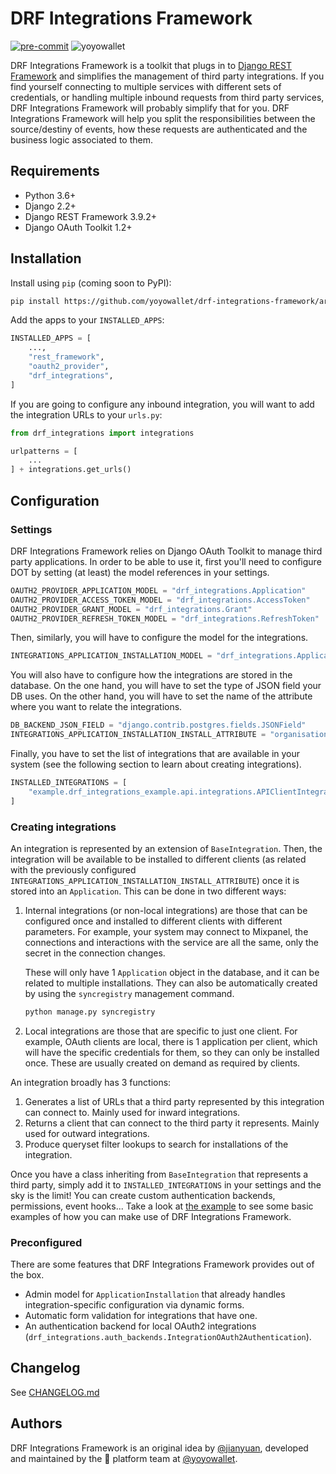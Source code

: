 # DRF Integrations Framework

[![pre-commit](https://img.shields.io/badge/pre--commit-enabled-brightgreen?logo=pre-commit&logoColor=white)](https://github.com/pre-commit/pre-commit)
![yoyowallet](https://circleci.com/gh/yoyowallet/drf-integrations-framework.svg?style=shield)

DRF Integrations Framework is a toolkit that plugs in to [Django REST Framework](https://www.django-rest-framework.org/)
and simplifies the management of third party integrations. If you find yourself connecting to multiple services with
different sets of credentials, or handling multiple inbound requests from third party services, DRF Integrations
Framework will probably simplify that for you. DRF Integrations Framework will help you split the responsibilities
between the source/destiny of events, how these requests are authenticated and the business logic associated to them.

## Requirements
- Python 3.6+
- Django 2.2+
- Django REST Framework 3.9.2+
- Django OAuth Toolkit 1.2+

## Installation
Install using `pip` (coming soon to PyPI):
```bash
pip install https://github.com/yoyowallet/drf-integrations-framework/archive/0.4.0.tar.gz
```

Add the apps to your `INSTALLED_APPS`:
```python
INSTALLED_APPS = [
    ...,
    "rest_framework",
    "oauth2_provider",
    "drf_integrations",
]
```

If you are going to configure any inbound integration, you will want to add the integration URLs to your `urls.py`:
```python
from drf_integrations import integrations

urlpatterns = [
    ...
] + integrations.get_urls()
```

## Configuration
### Settings
DRF Integrations Framework relies on Django OAuth Toolkit to manage third party applications. In order to be able to use
it, first you'll need to configure DOT by setting (at least) the model references in your settings.
```python
OAUTH2_PROVIDER_APPLICATION_MODEL = "drf_integrations.Application"
OAUTH2_PROVIDER_ACCESS_TOKEN_MODEL = "drf_integrations.AccessToken"
OAUTH2_PROVIDER_GRANT_MODEL = "drf_integrations.Grant"
OAUTH2_PROVIDER_REFRESH_TOKEN_MODEL = "drf_integrations.RefreshToken"
```
Then, similarly, you will have to configure the model for the integrations.
```python
INTEGRATIONS_APPLICATION_INSTALLATION_MODEL = "drf_integrations.ApplicationInstallation"
```
You will also have to configure how the integrations are stored in the database. On the one hand, you will have to set
the type of JSON field your DB uses. On the other hand, you will have to set the name of the attribute where you want to
relate the integrations.
```python
DB_BACKEND_JSON_FIELD = "django.contrib.postgres.fields.JSONField"
INTEGRATIONS_APPLICATION_INSTALLATION_INSTALL_ATTRIBUTE = "organisation"
```
Finally, you have to set the list of integrations that are available in your system (see the following section to learn
about creating integrations).
```python
INSTALLED_INTEGRATIONS = [
    "example.drf_integrations_example.api.integrations.APIClientIntegration",
]
```
### Creating integrations
An integration is represented by an extension of `BaseIntegration`. Then, the integration will be available to be
installed to different clients (as related with the previously configured
`INTEGRATIONS_APPLICATION_INSTALLATION_INSTALL_ATTRIBUTE`) once it is stored into an `Application`. This can be done in
two different ways:
1. Internal integrations (or non-local integrations) are those that can be configured once and installed to different clients with different
parameters. For example, your system may connect to Mixpanel, the connections and interactions with the service are all
the same, only the secret in the connection changes.

   These will only have 1 `Application` object in the database, and it can be related to multiple installations. They
   can also be automatically created by using the `syncregistry` management command.
   ```bash
   python manage.py syncregistry
   ```

1. Local integrations are those that are specific to just one client. For example, OAuth clients are local, there is
1 application per client, which will have the specific credentials for them, so they can only be installed once. These
are usually created on demand as required by clients.

An integration broadly has 3 functions:
1. Generates a list of URLs that a third party represented by this integration can connect to.
Mainly used for inward integrations.
1. Returns a client that can connect to the third party it represents. Mainly used for outward integrations.
1. Produce queryset filter lookups to search for installations of the integration.

Once you have a class inheriting from `BaseIntegration` that represents a third party, simply add it to
`INSTALLED_INTEGRATIONS` in your settings and the sky is the limit! You can create custom authentication backends,
permissions, event hooks... Take a look at [the example](example) to see some basic examples of how you can make use
of DRF Integrations Framework.

### Preconfigured
There are some features that DRF Integrations Framework provides out of the box.

- Admin model for `ApplicationInstallation` that already handles integration-specific configuration via dynamic forms.
- Automatic form validation for integrations that have one.
- An authentication backend for local OAuth2 integrations
(`drf_integrations.auth_backends.IntegrationOAuth2Authentication`).

## Changelog
See [CHANGELOG.md](CHANGELOG.md)

## Authors
DRF Integrations Framework is an original idea by [@jianyuan](https://github.com/jianyuan), developed and maintained by
the &#x1F918; platform team at [@yoyowallet](https://github.com/yoyowallet).

